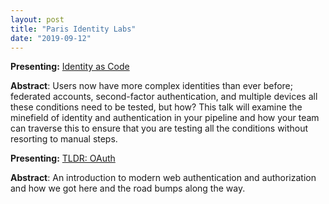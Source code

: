 ```yaml
---
layout: post
title: "Paris Identity Labs"
date: "2019-09-12"
---
```


**Presenting:** [Identity as Code](https://speakerdeck.com/andymarch/identity-as-code)

**Abstract**: Users now have more complex identities than ever before; federated accounts, second-factor authentication, and multiple devices all these conditions need to be tested, but how? This talk will examine the minefield of identity and authentication in your pipeline and how your team can traverse this to ensure that you are testing all the conditions without resorting to manual steps.

**Presenting:** [TLDR: OAuth](https://speakerdeck.com/andymarch/tldr-oauth)

**Abstract**: An introduction to modern web authentication and authorization and how we got here and the road bumps along the way.
